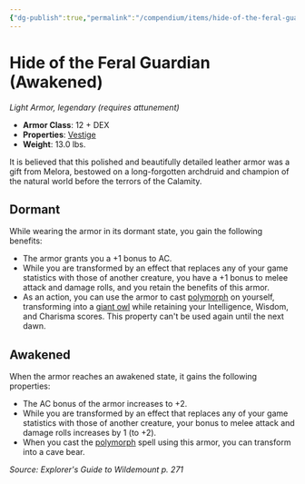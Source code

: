 ```yaml
---
{"dg-publish":true,"permalink":"/compendium/items/hide-of-the-feral-guardian-awakened-egw/","tags":["compendium/src/5e/egw","item/armor/light","item/attunement/required","item/property/vestige","item/rarity/legendary"]}
---
```


# Hide of the Feral Guardian (Awakened)
*Light Armor, legendary (requires attunement)*  

- **Armor Class**: 12 + DEX
- **Properties**: [Vestige](rules/item-properties.md#Vestige)
- **Weight**: 13.0 lbs.

It is believed that this polished and beautifully detailed leather armor was a gift from Melora, bestowed on a long-forgotten archdruid and champion of the natural world before the terrors of the Calamity.

## Dormant

While wearing the armor in its dormant state, you gain the following benefits:

- The armor grants you a +1 bonus to AC.  
- While you are transformed by an effect that replaces any of your game statistics with those of another creature, you have a +1 bonus to melee attack and damage rolls, and you retain the benefits of this armor.  
- As an action, you can use the armor to cast [polymorph](compendium/spells/polymorph.md) on yourself, transforming into a [giant owl](compendium/bestiary/beast/giant-owl.md) while retaining your Intelligence, Wisdom, and Charisma scores. This property can't be used again until the next dawn.  

## Awakened

When the armor reaches an awakened state, it gains the following properties:

- The AC bonus of the armor increases to +2.  
- While you are transformed by an effect that replaces any of your game statistics with those of another creature, your bonus to melee attack and damage rolls increases by 1 (to +2).  
- When you cast the [polymorph](compendium/spells/polymorph.md) spell using this armor, you can transform into a cave bear.  

*Source: Explorer's Guide to Wildemount p. 271*
